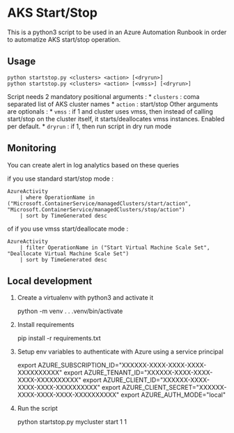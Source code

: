 # AKS Start/Stop

This is a python3 script to be used in an Azure Automation Runbook in order to automatize AKS start/stop operation.

## Usage

    python startstop.py <clusters> <action> [<dryrun>]
    python startstop.py <clusters> <action> [<vmss>] [<dryrun>]

Script needs 2 mandatory positional arguments :
    * `clusters` : coma separated list of AKS cluster names
    * `action` : start/stop
Other arguments are optionals :
    * `vmss` : if 1 and cluster uses vmss, then instead of calling start/stop on the cluster itself, it
    starts/deallocates vmss instances. Enabled per default.
    * `dryrun` : if 1, then run script in dry run mode

## Monitoring

You can create alert in log analytics based on these queries

if you use standard start/stop mode :

```
AzureActivity 
    | where OperationName in ("Microsoft.ContainerService/managedClusters/start/action", "Microsoft.ContainerService/managedClusters/stop/action") 
    | sort by TimeGenerated desc
```

of if you use vmss start/deallocate mode :

```
AzureActivity 
    | filter OperationName in ("Start Virtual Machine Scale Set", "Deallocate Virtual Machine Scale Set") 
    | sort by TimeGenerated desc
```

## Local development

1. Create a virtualenv with python3 and activate it

    python -m venv .
    . .venv/bin/activate

2. Install requirements

    pip install -r requirements.txt

3. Setup env variables to authenticate with Azure using a service principal

    export AZURE_SUBSCRIPTION_ID="XXXXXX-XXXX-XXXX-XXXX-XXXXXXXXXX"
    export AZURE_TENANT_ID="XXXXXX-XXXX-XXXX-XXXX-XXXXXXXXXX"
    export AZURE_CLIENT_ID="XXXXXX-XXXX-XXXX-XXXX-XXXXXXXXXX"
    export AZURE_CLIENT_SECRET="XXXXXX-XXXX-XXXX-XXXX-XXXXXXXXXX"
    export AZURE_AUTH_MODE="local"

4. Run the script

    python startstop.py mycluster start 1 1 
